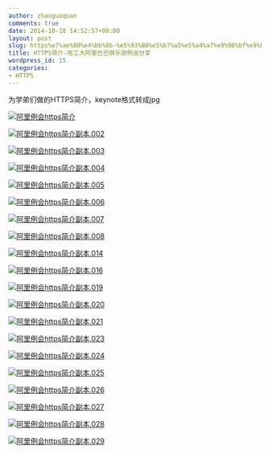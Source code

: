 ```yaml
---
author: zhaoguoquan
comments: true
date: 2014-10-18 14:52:57+00:00
layout: post
slug: https%e7%ae%80%e4%bb%8b-%e5%93%88%e5%b7%a5%e5%a4%a7%e9%98%bf%e9%87%8c%e5%b7%b4%e5%b7%b4%e4%bf%b1%e4%b9%90%e9%83%a8%e4%be%8b%e4%bc%9a%e5%88%86%e4%ba%ab
title: HTTPS简介-哈工大阿里巴巴俱乐部例会分享
wordpress_id: 15
categories:
- HTTPS
---
```


为学弟们做的HTTPS简介，keynote格式转成jpg

[![阿里例会https简介](http://54.69.160.111/wp-content/uploads/2014/11/阿里例会https简介副本.001.jpg)](http://54.69.160.111/wp-content/uploads/2014/11/阿里例会https简介副本.001.jpg)

[![阿里例会https简介副本.002](http://54.69.160.111/wp-content/uploads/2014/11/阿里例会https简介副本.002.jpg)](http://54.69.160.111/wp-content/uploads/2014/11/阿里例会https简介副本.002.jpg)

[![阿里例会https简介副本.003](http://54.69.160.111/wp-content/uploads/2014/11/阿里例会https简介副本.003.jpg)](http://54.69.160.111/wp-content/uploads/2014/11/阿里例会https简介副本.003.jpg)

[![阿里例会https简介副本.004](http://54.69.160.111/wp-content/uploads/2014/11/阿里例会https简介副本.004.jpg)](http://54.69.160.111/wp-content/uploads/2014/11/阿里例会https简介副本.004.jpg)

[![阿里例会https简介副本.005](http://54.69.160.111/wp-content/uploads/2014/11/阿里例会https简介副本.005.jpg)](http://54.69.160.111/wp-content/uploads/2014/11/阿里例会https简介副本.005.jpg)

[![阿里例会https简介副本.006](http://54.69.160.111/wp-content/uploads/2014/11/阿里例会https简介副本.006.jpg)](http://54.69.160.111/wp-content/uploads/2014/11/阿里例会https简介副本.006.jpg)

[![阿里例会https简介副本.007](http://54.69.160.111/wp-content/uploads/2014/11/阿里例会https简介副本.007.jpg)](http://54.69.160.111/wp-content/uploads/2014/11/阿里例会https简介副本.007.jpg)

[![阿里例会https简介副本.008](http://54.69.160.111/wp-content/uploads/2014/11/阿里例会https简介副本.008.jpg)](http://54.69.160.111/wp-content/uploads/2014/11/阿里例会https简介副本.008.jpg)

[![阿里例会https简介副本.014](http://54.69.160.111/wp-content/uploads/2014/11/阿里例会https简介副本.014.jpg)](http://54.69.160.111/wp-content/uploads/2014/11/阿里例会https简介副本.014.jpg)

[![阿里例会https简介副本.016](http://54.69.160.111/wp-content/uploads/2014/11/阿里例会https简介副本.016.jpg)](http://54.69.160.111/wp-content/uploads/2014/11/阿里例会https简介副本.016.jpg)

[![阿里例会https简介副本.019](http://54.69.160.111/wp-content/uploads/2014/11/阿里例会https简介副本.019.jpg)](http://54.69.160.111/wp-content/uploads/2014/11/阿里例会https简介副本.019.jpg)

[![阿里例会https简介副本.020](http://54.69.160.111/wp-content/uploads/2014/11/阿里例会https简介副本.020.jpg)](http://54.69.160.111/wp-content/uploads/2014/11/阿里例会https简介副本.020.jpg)

[![阿里例会https简介副本.021](http://54.69.160.111/wp-content/uploads/2014/11/阿里例会https简介副本.021.jpg)](http://54.69.160.111/wp-content/uploads/2014/11/阿里例会https简介副本.021.jpg)

[![阿里例会https简介副本.023](http://54.69.160.111/wp-content/uploads/2014/11/阿里例会https简介副本.023.jpg)](http://54.69.160.111/wp-content/uploads/2014/11/阿里例会https简介副本.023.jpg)

[![阿里例会https简介副本.024](http://54.69.160.111/wp-content/uploads/2014/11/阿里例会https简介副本.024.jpg)](http://54.69.160.111/wp-content/uploads/2014/11/阿里例会https简介副本.024.jpg)

[![阿里例会https简介副本.025](http://54.69.160.111/wp-content/uploads/2014/11/阿里例会https简介副本.025.jpg)](http://54.69.160.111/wp-content/uploads/2014/11/阿里例会https简介副本.025.jpg)

[![阿里例会https简介副本.026](http://54.69.160.111/wp-content/uploads/2014/11/阿里例会https简介副本.026.jpg)](http://54.69.160.111/wp-content/uploads/2014/11/阿里例会https简介副本.026.jpg)

[![阿里例会https简介副本.027](http://54.69.160.111/wp-content/uploads/2014/11/阿里例会https简介副本.027.jpg)](http://54.69.160.111/wp-content/uploads/2014/11/阿里例会https简介副本.027.jpg)

[![阿里例会https简介副本.028](http://54.69.160.111/wp-content/uploads/2014/11/阿里例会https简介副本.028.jpg)](http://54.69.160.111/wp-content/uploads/2014/11/阿里例会https简介副本.028.jpg)

[![阿里例会https简介副本.029](http://54.69.160.111/wp-content/uploads/2014/11/阿里例会https简介副本.029.jpg)](http://54.69.160.111/wp-content/uploads/2014/11/阿里例会https简介副本.029.jpg)

